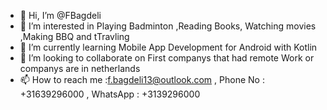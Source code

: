 - 👋 Hi, I’m @FBagdeli
- 👀 I’m interested in Playing Badminton ,Reading Books, Watching movies ,Making BBQ and tTravling 
- 🌱 I’m currently learning Mobile App Development for Android with Kotlin
- 💞️ I’m looking to collaborate on First companys that had remote Work or companys are in netherlands
- 📫 How to reach me :f.bagdeli13@outlook.com , Phone No : +31639296000 , WhatsApp : +3139296000

<!---
FBagdeli/FBagdeli is a ✨ special ✨ repository because its `README.md` (this file) appears on your GitHub profile.
You can click the Preview link to take a look at your changes.
--->
